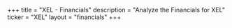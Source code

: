 +++
title = "XEL - Financials"
description = "Analyze the Financials for XEL"
ticker = "XEL"
layout = "financials"
+++

